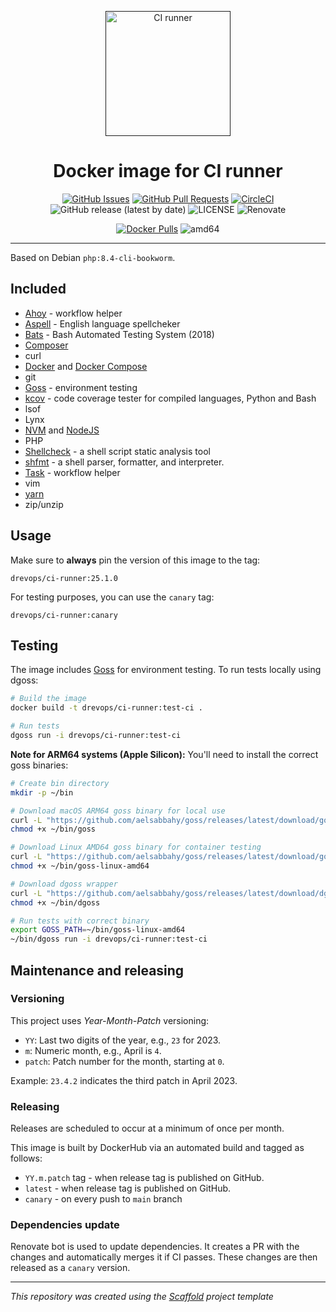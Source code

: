 <p align="center">
  <a href="" rel="noopener">
  <img width=200px height=200px src="https://placehold.jp/000000/ffffff/200x200.png?text=CI+runner&css=%7B%22border-radius%22%3A%22%20100px%22%7D" alt="CI runner"></a>
</p>

<h1 align="center">Docker image for CI runner</h1>

<div align="center">

[![GitHub Issues](https://img.shields.io/github/issues/DrevOps/ci-runner.svg)](https://github.com/DrevOps/ci-runner/issues)
[![GitHub Pull Requests](https://img.shields.io/github/issues-pr/DrevOps/ci-runner.svg)](https://github.com/DrevOps/ci-runner/pulls)
[![CircleCI](https://circleci.com/gh/drevops/ci-runner.svg?style=shield)](https://circleci.com/gh/drevops/ci-runner)
![GitHub release (latest by date)](https://img.shields.io/github/v/release/drevops/ci-runner)
![LICENSE](https://img.shields.io/github/license/drevops/ci-runner)
![Renovate](https://img.shields.io/badge/renovate-enabled-green?logo=renovatebot)

[![Docker Pulls](https://img.shields.io/docker/pulls/drevops/ci-runner?logo=docker)](https://hub.docker.com/r/drevops/ci-runner)
![amd64](https://img.shields.io/badge/arch-linux%2Famd64-brightgreen)

</div>

---

Based on Debian `php:8.4-cli-bookworm`.

## Included

- [Ahoy](https://github.com/ahoy-cli/ahoy) - workflow helper
- [Aspell](https://github.com/GNUAspell/aspell) - English language spellcheker
- [Bats](https://github.com/bats-core/bats-core) - Bash Automated Testing System (2018)
- [Composer](https://github.com/composer/composer)
- curl
- [Docker](https://github.com/docker/docker-ce) and [Docker Compose](https://github.com/docker/compose)
- git
- [Goss](https://github.com/aelsabbahy/goss) - environment testing
- [kcov](https://github.com/SimonKagstrom/kcov) - code coverage tester for compiled languages, Python and Bash
- lsof
- Lynx
- [NVM](https://github.com/nvm-sh/nvm) and [NodeJS](https://github.com/nodejs/node)
- PHP
- [Shellcheck](https://github.com/koalaman/shellcheck) - a shell script static analysis tool
- [shfmt](https://github.com/mvdan/sh) - a shell parser, formatter, and interpreter.
- [Task](https://github.com/go-task/task) - workflow helper
- vim
- [yarn](https://yarnpkg.com/)
- zip/unzip

## Usage

Make sure to **always** pin the version of this image to the tag:

```
drevops/ci-runner:25.1.0
```

For testing purposes, you can use the `canary` tag:

```
drevops/ci-runner:canary
```

## Testing

The image includes [Goss](https://github.com/aelsabbahy/goss) for environment testing. To run tests locally using dgoss:

```bash
# Build the image
docker build -t drevops/ci-runner:test-ci .

# Run tests
dgoss run -i drevops/ci-runner:test-ci
```

**Note for ARM64 systems (Apple Silicon):** You'll need to install the correct goss binaries:

```bash
# Create bin directory
mkdir -p ~/bin

# Download macOS ARM64 goss binary for local use
curl -L "https://github.com/aelsabbahy/goss/releases/latest/download/goss-darwin-arm64" -o ~/bin/goss
chmod +x ~/bin/goss

# Download Linux AMD64 goss binary for container testing
curl -L "https://github.com/aelsabbahy/goss/releases/latest/download/goss-linux-amd64" -o ~/bin/goss-linux-amd64
chmod +x ~/bin/goss-linux-amd64

# Download dgoss wrapper
curl -L "https://github.com/aelsabbahy/goss/releases/latest/download/dgoss" -o ~/bin/dgoss
chmod +x ~/bin/dgoss

# Run tests with correct binary
export GOSS_PATH=~/bin/goss-linux-amd64
~/bin/dgoss run -i drevops/ci-runner:test-ci
```

## Maintenance and releasing

### Versioning

This project uses _Year-Month-Patch_ versioning:

- `YY`: Last two digits of the year, e.g., `23` for 2023.
- `m`: Numeric month, e.g., April is `4`.
- `patch`: Patch number for the month, starting at `0`.

Example: `23.4.2` indicates the third patch in April 2023.

### Releasing

Releases are scheduled to occur at a minimum of once per month.

This image is built by DockerHub via an automated build and tagged as follows:

 - `YY.m.patch` tag - when release tag is published on GitHub.
 - `latest` - when release tag is published on GitHub.
 - `canary` - on every push to `main` branch

### Dependencies update

Renovate bot is used to update dependencies. It creates a PR with the changes
and automatically merges it if CI passes. These changes are then released as
a `canary` version.

---
_This repository was created using the [Scaffold](https://getscaffold.dev/) project template_
